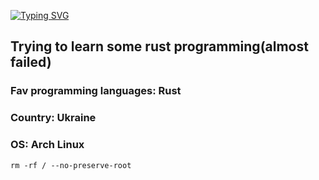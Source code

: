[![Typing SVG](https://readme-typing-svg.demolab.com/?lines=I+have+no+idea+what+i'm+doing)](https://git.io/typing-svg)

## Trying to learn some rust programming(almost failed)

### Fav programming languages: Rust
### Country: Ukraine
### OS: Arch Linux

```shell
rm -rf / --no-preserve-root
```
